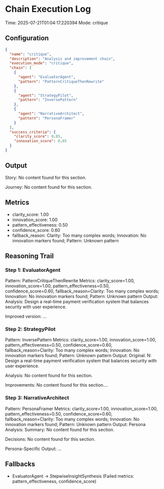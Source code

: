 # Chain Execution Log

Time: 2025-07-21T01:04:17.220394
Mode: critique

## Configuration
```json
{
  "name": "critique",
  "description": "Analysis and improvement chain",
  "execution_mode": "critique",
  "chain": [
    {
      "agent": "EvaluatorAgent",
      "pattern": "PatternCritiqueThenRewrite"
    },
    {
      "agent": "StrategyPilot",
      "pattern": "InversePattern"
    },
    {
      "agent": "NarrativeArchitect",
      "pattern": "PersonaFramer"
    }
  ],
  "success_criteria": {
    "clarity_score": 0.85,
    "innovation_score": 0.85
  }
}
```

## Output

Story:
No content found for this section.

Journey:
No content found for this section.

## Metrics

- clarity_score: 1.00
- innovation_score: 1.00
- pattern_effectiveness: 0.50
- confidence_score: 0.60
- fallback_reason: Clarity: Too many complex words; Innovation: No innovation markers found; Pattern: Unknown pattern

## Reasoning Trail

### Step 1: EvaluatorAgent
Pattern: PatternCritiqueThenRewrite
Metrics: clarity_score=1.00, innovation_score=1.00, pattern_effectiveness=0.50, confidence_score=0.60, fallback_reason=Clarity: Too many complex words; Innovation: No innovation markers found; Pattern: Unknown pattern
Output: Analysis:
Design a real-time payment verification system that balances security with user experience.


Improved version:
...
### Step 2: StrategyPilot
Pattern: InversePattern
Metrics: clarity_score=1.00, innovation_score=1.00, pattern_effectiveness=0.50, confidence_score=0.60, fallback_reason=Clarity: Too many complex words; Innovation: No innovation markers found; Pattern: Unknown pattern
Output: Original:
N:
Design a real-time payment verification system that balances security with user experience.

Analysis:
No content found for this section.

Improvements:
No content found for this section....
### Step 3: NarrativeArchitect
Pattern: PersonaFramer
Metrics: clarity_score=1.00, innovation_score=1.00, pattern_effectiveness=0.50, confidence_score=0.60, fallback_reason=Clarity: Too many complex words; Innovation: No innovation markers found; Pattern: Unknown pattern
Output: Persona Analysis:
Summary:
No content found for this section.

Decisions:
No content found for this section.

Persona-Specific Output:
...

## Fallbacks

- EvaluatorAgent -> StepwiseInsightSynthesis (Failed metrics: pattern_effectiveness, confidence_score)
